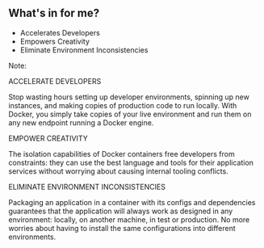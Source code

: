 ## What's in for me?
* Accelerates Developers
* Empowers Creativity
* Eliminate Environment Inconsistencies

Note:

ACCELERATE DEVELOPERS

Stop wasting hours setting up developer environments, spinning up new instances, and making copies of production code to run locally. With Docker, you simply take copies of your live environment and run them on any new endpoint running a Docker engine.

EMPOWER CREATIVITY

The isolation capabilities of Docker containers free developers from constraints: they can use the best language and tools for their application services without worrying about causing internal tooling conflicts.

ELIMINATE ENVIRONMENT INCONSISTENCIES

Packaging an application in a container with its configs and dependencies guarantees that the application will always work as designed in any environment: locally, on another machine, in test or production. No more worries about having to install the same configurations into different environments.